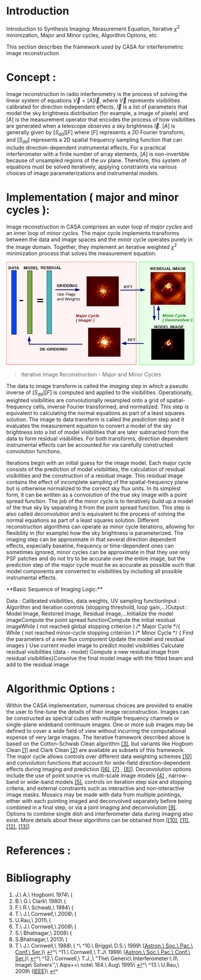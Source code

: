 

# Introduction 

Introduction to Synthesis Imaging: Measurement Equation, Iterative $\chi^2$ minimization, Major and Minor cycles, Algorithm Options, etc.

This section describes the framework used by CASA for interferometric image reconstruction

# Concept :

Image reconstruction in radio interferometry is the process of solving the linear system of equations $\vec{V} = [A] \vec{I}$, where $\vec{V}$ represents visibilities calibrated for direction independent effects, $\vec{I}$ is a list of parameters that model the sky brightness distribution (for example, a image of pixels) and $[A]$ is the measurement operator that encodes the process of how visibilities are generated when a telescope observes a sky brightness $\vec{I}$.  $[A]$ is generally given by $[S_{dd}][F]$ where $[F]$ represents a 2D Fourier transform, and $[S_{dd}]$ represents a 2D spatial frequency sampling function that can include direction-dependent instrumental effects. For a practical interferometer with a finite number of array elements, $[A]$ is non-invertible because of unsampled regions of the $uv$ plane. Therefore, this system of equations must be solved iteratively, applying constraints via various choices of image parameterizations and instrumental models.

 

# Implementation ( major and minor cycles ):

Image reconstruction in CASA comprises an outer loop of *major cycles* and an inner loop of *minor cycles*. The major cycle implements transforms between the data and image spaces and the minor cycle operates purely in the image domain. Together, they implement an iterative weighted $\chi^2$ minimization process that solves the measurement equation.

 

![26ad14d4f63ff633dbd5d9e92d40a5059ab46a67](media/26ad14d4f63ff633dbd5d9e92d40a5059ab46a67.png)

>Iterative Image Reconstruction - Major and Minor Cycles
  

 

The data to image transform is called the *imaging* step in which a pseudo inverse of $[S_{dd}][F]$ is computed and applied to the visibilities. Operationally, weighted visibilities are convolutionally resampled onto a grid of spatial-frequency cells, inverse Fourier transformed, and normalized. This step is equivalent to calculating the normal equations as part of a least squares solution. The image to data transform is called the *prediction* step and it evaluates the measurement equation to convert a model of the sky brightness into a list of model visibilities that are later subtracted from the data to form residual visibilities. For both transforms, direction dependent instrumental effects can be accounted for via carefully constructed convolution functions.

Iterations begin with an initial guess for the image model.  Each major cycle consists of the prediction of model visibilities, the calculation of residual visibilities and the construction of a residual image. This residual image contains the effect of incomplete sampling of the spatial-frequency plane but is otherwise normalized to the correct sky flux units. In its simplest form, it can be written as a convolution of the true sky image with a point spread function. The job of the minor cycle is to iteratively build up a model of the true sky by separating it from the point spread function. This step is also called *deconvolution* and is equivalent to the process of solving the normal equations as part of a least squares solution. Different reconstruction algorithms can operate as minor cycle iterations, allowing for flexibility in (for example) how the sky brightness is parameterized. The imaging step can be approximate in that several direction dependent effects, especially baseline, frequency or time-dependent ones can sometimes  ignored, minor cycles can be approximate in that they use only PSF patches and do not try to be accurate over the entire image, but the prediction step of the major cycle must be as accurate as possible such that model components are converted to visibilities by including all possible instrumental effects.

<div class="alert alert-info">
**Basic Sequence of Imaging Logic:**

Data : Calibrated visibilities, data weights, UV sampling functionInput : Algorithm and iteration controls (stopping threshold, loop gain,\...)Output : Model Image, Restored Image, Residual Image,\...Initialize the model imageCompute the point spread functionCompute the initial residual imageWhile ( not reached global stopping criterion )             /\* Major Cycle \*/{    While ( not reached minor-cycle stopping criterion )    /\* Minor Cycle \*/    {        Find the parameters of a new flux component        Update the model and residual images    }    Use current model image to predict model visibilities    Calculate residual visibilities (data - model)    Compute a new residual image from residual visibilities}Convolve the final model image with the fitted beam and add to the residual image
</div>

#  

# Algorithmic Options :

Within the CASA implementation, numerous choices are provided to enable the user to fine-tune the details of their image reconstruction. Images can be constructed as spectral cubes with multiple frequency channels or single-plane wideband continuum images. One or more sub images may be defined to cover a wide field of view without incurring the computational expense of very large images. The iterative framework described above is based on the Cotton-Schwab Clean algorithm [\[3\]](#Bibliography), but variants like Hogbom Clean [\[1\]](#Bibliography) and Clark Clean [\[2\]](#Bibliography) are available as subsets of this framework. The major cycle allows controls over different data weighting schemes [\[10\]](#Bibliography) and convolution functions that account for wide-field direction-dependent effects during imaging and prediction \[[\[6\]](#Bibliography), [\[7\]](#Bibliography) , [\[8\]](#Bibliography)\]. Deconvolution options include the use of point source vs multi-scale image models [\[4\]](#Bibliography) , narrow-band or wide-band models [\[5\]](#Bibliography), controls on iteration step size and stopping criteria, and external constraints such as interactive and non-interactive image masks. Mosaics may be made with data from multiple pointings, either with each pointing imaged and deconvolved separately before being combined in a final step, or via a joint imaging and deconvolution [\[9\]](#Bibliography). Options to combine single dish and interferometer data during imaging also exist. More details about these algorithms can be obtained from \[[\[10\]](#Bibliography), [\[11\]](#Bibliography), [\[12\]](#Bibliography), [\[13\]](#Bibliography)\] 

 

 

# References :

 

# Bibliography

1. J.\ A.\ Hogbom\ 1974\ (
2. B.\ G.\ Clark\ 1980\ (
3. F.\ R.\ Schwab,\ 1984\ (
4. T.\ J.\ Cornwell,\ 2008\ (
5. U.Rau,\ 2011\ (
6. T.\ J.\ Cornwell,\ 2008\ (
7. S.\ Bhatnagar,\ 2008\ (
8. S.Bhatnagar,\ 2013\ (
9. T.\ J.\ Cornwell,\ 1988\ (
^\ ^10.\ Briggs\ D.S.\ 1999\ ([Astron.\ Soc.\ Pac.\ Conf.\ Ser.](http://www.aspbooks.org/publications/180/127.pdf))\ [↩](#ref-cit10 "Jump back to citation 10 in the text.")^\ ^11.\ Cornwell,\ T.J\ 1999\ ([Astron.\ Soc.\ Pac.\ Conf.\ Ser.](http://www.aspbooks.org/publications/180/151.pdf))\ [↩](#ref-cit11 "Jump back to citation 11 in the text.")^\ ^12.\ Cornwell,\ T.J.,\ \"The\ Generic\ Interferometer:\ II\ Image\ Solvers\'\',\ Aips++\ note\ 184.\ Aug\ 1995\ [↩](#ref-cit12 "Jump back to citation 12 in the text.")^\ ^13.\ U.Rau,\ 2009\ ([IEEE](http://ieeexplore.ieee.org/document/5109712/))\ [↩](#ref-cit13 "Jump back to citation 13 in the text.")^

